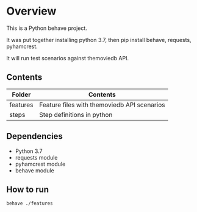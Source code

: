 # Overview

This is a Python behave project.

It was put together installing python 3.7, then pip install behave, requests, pyhamcrest.

It will run test scenarios against themoviedb API.


## Contents


| **Folder** | **Contents** |
| ---        | ---          |
|   features |  Feature files with themoviedb API scenarios      |
|   steps    |     Step definitions in python      |

## Dependencies

- Python 3.7
- requests module
- pyhamcrest module
- behave module

## How to run

`behave ./features`







